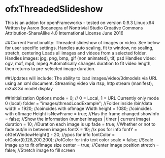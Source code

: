 # ofxThreadedSlideshow

 This is an addon for openFrameworks - tested on version 0.9.3 Linux x64
 Written by Aaron Bocanegra of Nontrivial Studio
 Creative Commons Attribution-ShareAlike 4.0 International License
 June 2016

##Current Functionality:
 Threaded slideshow of images or video.
 See below for user specific settings.
 Handles auto scaling, fit to window, no scaling, stretch, centering
 Loads all images and videos from a selected folder.
 Handles images: jpg, png, bmp, gif (non animated), tif, psd
 Handles video: ogv, mxf, mp4, mpeg
 Automatically changes duration to fit video length, then returns to pre-selected image duration.
 
##Updates will include:
 The ability to load images/video/3dmodels via URL using an xml document.
 Streaming video via rtsp, http stream (manifest), m3u8
 3d model display

 
##Initialization Options 
    mode = 0; // 0 = Local, 1 = URL Currently only mode 0 (local)
    folder = "images/threadLoadExample"; //Folder inside /bin/data
    width = 1920;        //coincides with ofImage Width
    height = 1080;       //coincides with ofImage Height
    isNewFrame = true;   //Has the frame changed
    showInfo = false;    //Show the information (number images | timer | current image)
    duration = 10;       //Duration each image is up
    fade = true;         //Whether or not to fade out/in in between images
    fontX = 10;          //x pos for info
    fontY = ofGetWindowHeight() - 20;   //ypos for info
    fontColor = ofColor(0,128,200,200); //ofColor for info text color
    scale = false;       //Scale image up to fit ofImage size
    center = true;       //Center image position
    stretch = false;     //Stretch image to fill screen
